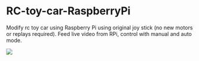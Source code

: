 # RC-toy-car-RaspberryPi
Modify rc toy car using Raspberry Pi using original joy stick (no new motors or replays required). Feed live video from RPi, control with manual and auto mode.

<img src="images/gif1.gif">
